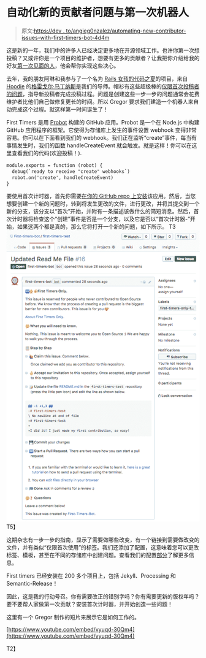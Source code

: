 # 自动化新的贡献者问题与第一次机器人

> 原文:[https://dev . to/angieg0nzalez/automating-new-contributor-issues-with-first-timers-bot-4d4m](https://dev.to/angieg0nzalez/automating-new-contributor-issues-with-first-timers-bot-4d4m)

这是新的一年，我们中的许多人已经决定更多地在开源领域工作。也许你第一次想投稿？又或许你是一个项目的维护者，想要有更多的贡献者？让我把你介绍给我的好友[第一次见面的人](https://probot.github.io/apps/first-timers/)，他会帮你实现这些决心。

去年，我的朋友阿琳和我参与了一个名为 [Rails 女孩的代码之夏](https://railsgirlssummerofcode.org/)的项目，来自 [Hoodie](https://github.com/hoodiehq) 的[格雷戈尔·马丁纳斯](https://twitter.com/gr2m)是我们的导师。帽衫有这些超级棒的[仅限首次投稿者的问题](https://github.com/hoodiehq/camp/issues/135)，指导新投稿者完成投稿过程。问题是创建这些一步一步的问题通常会花费维护者比他们自己做修复更长的时间。所以 Gregor 要求我们建造一个机器人来自动完成这个过程。就这样第一时间诞生了！

First Timers 是用 [Probot](https://github.com/probot/probot) 构建的 GitHub 应用。Probot 是一个在 Node.js 中构建 GitHub 应用程序的框架。它使得为存储库上发生的事件设置 webhook 变得非常容易。你可以在下面看到我们的 webhook。我们正在监听“create”事件，每当有事情发生时，我们的函数 handleCreateEvent 就会触发。就是这样！你可以在这里查看我们的代码(欢迎投稿！).

```
module.exports = function (robot) {
  debug(`ready to receive "create" webhooks`)
  robot.on('create', handleCreateEvent)
} 
```

要使用首次计时器，首先你需要[在你的 GitHub repo 上安装](https://github.com/apps/first-timers)该应用。然后，当您想要创建一个新的问题时，转到将发生更改的文件，进行更改，并将其提交到一个新的分支，该分支以“首次”开始，并附有一条描述该做什么的简短消息。然后，首次计时器将检查这个“创建”事件是否是一个分支，以及它是否以“首次计时器-”开始，如果这两个都是真的，那么它将打开一个新的问题，如下所示。
T3![Screenshot of First Timers issue](img/4a86d84066379f9e38ad4a41e828aa78.png)T5】

这期杂志有一步一步的指南，显示了需要做哪些改变，有一个链接到需要做改变的文件，并有类似“仅限首次使用”的标签。我们还添加了配置，这意味着您可以更改标签、模板，甚至在不同的存储库中创建问题。查看我们的配置[部分](https://github.com/hoodiehq/first-timers-bot#configuration)了解更多信息。

First timers 已经安装在 200 多个项目上，包括 Jekyll、Processing 和 Semantic-Release！

因此，这是我的行动号召。你有需要改正的错别字吗？你有需要更新的版权年吗？要不要帮人家做第一次贡献？安装首次计时器，并开始创造一些问题！

这里有一个 Gregor 制作的短片来展示它是如何工作的。

[https://www.youtube.com/embed/vyuqd-30Qm4](https://www.youtube.com/embed/vyuqd-30Qm4)

T2】